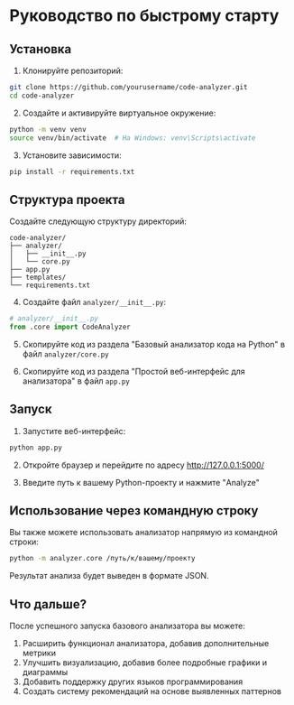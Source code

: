 # Руководство по быстрому старту

## Установка

1. Клонируйте репозиторий:
```bash
git clone https://github.com/yourusername/code-analyzer.git
cd code-analyzer
```

2. Создайте и активируйте виртуальное окружение:
```bash
python -m venv venv
source venv/bin/activate  # На Windows: venv\Scripts\activate
```

3. Установите зависимости:
```bash
pip install -r requirements.txt
```

## Структура проекта

Создайте следующую структуру директорий:

```
code-analyzer/
├── analyzer/
│   ├── __init__.py
│   └── core.py
├── app.py
├── templates/
└── requirements.txt
```

4. Создайте файл `analyzer/__init__.py`:
```python
# analyzer/__init__.py
from .core import CodeAnalyzer
```

5. Скопируйте код из раздела "Базовый анализатор кода на Python" в файл `analyzer/core.py`

6. Скопируйте код из раздела "Простой веб-интерфейс для анализатора" в файл `app.py`

## Запуск

1. Запустите веб-интерфейс:
```bash
python app.py
```

2. Откройте браузер и перейдите по адресу http://127.0.0.1:5000/

3. Введите путь к вашему Python-проекту и нажмите "Analyze"

## Использование через командную строку

Вы также можете использовать анализатор напрямую из командной строки:

```bash
python -m analyzer.core /путь/к/вашему/проекту
```

Результат анализа будет выведен в формате JSON.

## Что дальше?

После успешного запуска базового анализатора вы можете:

1. Расширить функционал анализатора, добавив дополнительные метрики
2. Улучшить визуализацию, добавив более подробные графики и диаграммы
3. Добавить поддержку других языков программирования
4. Создать систему рекомендаций на основе выявленных паттернов